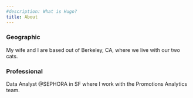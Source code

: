 ```yaml
---
#description: What is Hugo?
title: About
---
```



### Geographic

My wife and I are based out of Berkeley, CA, where we live with our two cats.

### Professional

Data Analyst @SEPHORA in SF where I work with the Promotions Analytics team.